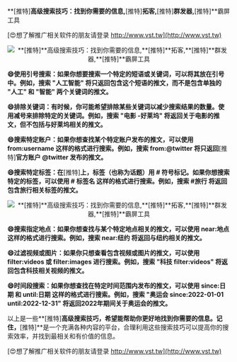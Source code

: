 **[推特]**高级搜索技巧：找到你需要的信息,**[推特]**拓客,**[推特]**群发器,**[推特]**霸屏工具

[😍想了解推广相关软件的朋友请登录 http://www.vst.tw](http://www.vst.tw)

 <center><img src="https://vst.tw/MP4/tuiguang/png/5.png" alt="**[推特]**高级搜索技巧：找到你需要的信息,**[推特]**拓客,**[推特]**群发器,**[推特]**霸屏工具"></center>

**😄使用引号搜索：如果你想要搜索一个特定的短语或关键词，可以将其放在引号中。例如，搜索 "人工智能" 将只返回包含这个短语的推文，而不是包含单独的 "人工" 和 "智能" 两个关键词的推文。**

**😄排除关键词：有时候，你可能希望排除某些关键词以减少搜索结果的数量。使用减号来排除特定的关键词。例如，搜索 "电影 -好莱坞" 将返回关于电影的推文，但不包括与好莱坞相关的推文。**

**😄搜索特定账户：如果你想查找某个特定账户发布的推文，可以使用 from:username 这样的格式进行搜索。例如，搜索 from:@twitter 将只返回**[推特]**官方账户 @twitter 发布的推文。**

**😄搜索特定标签：在**[推特]**上，标签（也称为话题）用 # 符号标记。如果你想搜索特定的标签，可以使用 # 标签名 这样的格式进行搜索。例如，搜索 #旅行 将返回包含旅行相关标签的推文。**

 <center><img src="https://vst.tw/MP4/tuiguang/png/3.png" alt="**[推特]**高级搜索技巧：找到你需要的信息,**[推特]**拓客,**[推特]**群发器,**[推特]**霸屏工具"></center>

**😄搜索指定地点：如果你想查找与某个特定地点相关的推文，可以使用 near:地点 这样的格式进行搜索。例如，搜索 near:纽约 将返回与纽约相关的推文。**

**😄过滤视频或图片：如果你只想查看包含视频或图片的推文，可以使用 filter:videos 或 filter:images 进行搜索。例如，搜索 "科技 filter:videos" 将返回包含科技相关视频的推文。**

**😄时间段搜索：如果你想查找在特定时间范围内发布的推文，可以使用 since:日期 和 until:日期 这样的格式进行搜索。例如，搜索 "奥运会 since:2022-01-01 until:2022-12-31" 将返回2022年期间关于奥运会的推文。**

以上是一些**[推特]**高级搜索技巧，希望能帮助你更好地找到你需要的信息。记住，**[推特]**是一个充满各种内容的平台，合理利用这些搜索技巧可以提高你的搜索效率，并找到最相关和有价值的信息。

[😍想了解推广相关软件的朋友请登录 http://www.vst.tw](http://www.vst.tw)



